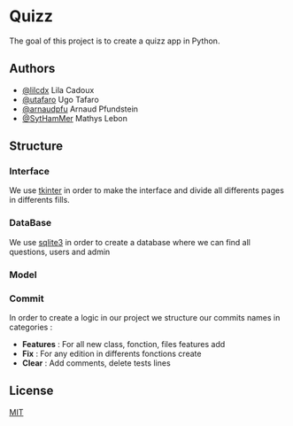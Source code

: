 
# Quizz

The goal of this project is to create a quizz app in Python.


## Authors

- [@lilcdx](https://github.com/lilcdx) Lila Cadoux
- [@utafaro](https://github.com/utafaro) Ugo Tafaro
- [@arnaudpfu](https://github.com/arnaudpfu) Arnaud Pfundstein
- [@SytHamMer](https://github.com/SytHamMer) Mathys Lebon

## Structure

### Interface
We use [tkinter](https://docs.python.org/fr/3/library/tk.html) in order to make the interface and divide all differents pages in differents fills.


### DataBase

We use [sqlite3](https://docs.python.org/3/library/sqlite3.html) in order to create a database where we can find all questions, users and admin

### Model



### Commit

In order to create a logic in our project we structure our commits names in categories :
 - **Features** : For all new class, fonction, files features add
 - **Fix** : For any edition in differents fonctions create
 - **Clear** : Add comments, delete tests lines 


## License

[MIT](https://choosealicense.com/licenses/mit/)
